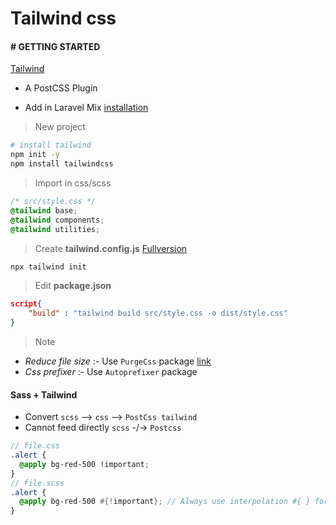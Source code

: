 # Tailwind css

#### # GETTING STARTED

[Tailwind](https://tailwindcss.com/docs/installation)

- A PostCSS Plugin

- Add in Laravel Mix [installation](https://tailwindcss.com/docs/installation#laravel-mix)

> New project

```bash
# install tailwind
npm init -y
npm install tailwindcss
```

> Import in css/scss

```css
/* src/style.css */
@tailwind base;
@tailwind components;
@tailwind utilities;
```

> Create **tailwind.config.js** [Fullversion](https://github.com/tailwindcss/tailwindcss/blob/master/stubs/defaultConfig.stub.js)

```bash
npx tailwind init
```

> Edit **package.json**

```json
script{
    "build" : "tailwind build src/style.css -o dist/style.css"
}
```

> Note

- _Reduce file size_ :- Use `PurgeCss` package [link](https://tailwindcss.com/docs/controlling-file-size)
- _Css prefixer_ :- Use `Autoprefixer` package

#### Sass + Tailwind

- Convert `scss` --> `css` --> `PostCss tailwind`
- Cannot feed directly `scss` -/-> `Postcss`

```scss
// file.css
.alert {
  @apply bg-red-500 !important;
}
// file.scss
.alert {
  @apply bg-red-500 #{!important}; // Always use interpolation #{ } for !important in sass
}
```
